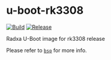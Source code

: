 # u-boot-rk3308

[![Build](https://github.com/radxa-pkg/u-boot-rk3308/actions/workflows/build.yml/badge.svg)](https://github.com/radxa-pkg/u-boot-rk3308/actions/workflows/build.yml) [![Release](https://github.com/radxa-pkg/u-boot-rk3308/actions/workflows/release.yml/badge.svg)](https://github.com/radxa-pkg/u-boot-rk3308/actions/workflows/release.yml)

Radxa U-Boot image for rk3308 release

Please refer to [`bsp`](https://github.com/radxa-repo/bsp/) for more info.
